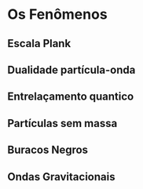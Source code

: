 # Os Fenômenos

## Escala Plank

## Dualidade partícula-onda

## Entrelaçamento quantico

## Partículas sem massa

## Buracos Negros

## Ondas Gravitacionais